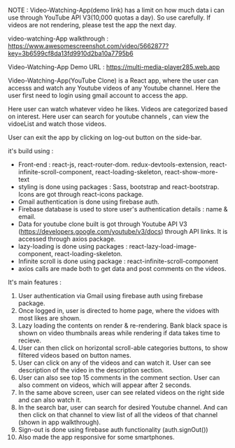 NOTE : Video-Watching-App(demo link) has a limit on how much data i can use through YouTube API V3(10,000 quotas a day). So use carefully. If videos are not rendering, please test the app the next day. 

video-watching-App walkthrough : https://www.awesomescreenshot.com/video/5662877?key=3b6599cf8da13fd9910d2ba10a7795b6

Video-Watching-App Demo URL : https://multi-media-player285.web.app

Video-Watching-App(YouTube Clone) is a React app, where the user can accesss and watch any Youtube videos of any Youtube channel. Here the user first need to login using gmail account to access the app. 

Here user can watch whatever video he likes. Videos are categorized based on interest. Here user can search for youtube channels , can view the vidoeList and watch those videos.

 User can exit the app by clicking on log-out button on the side-bar. 

it's build using : 

* Front-end : react-js, react-router-dom. redux-devtools-extension, react-infinite-scroll-component, react-loading-skeleton, react-show-more-text
* styling is done using packages : Sass, bootstrap and react-bootstrap. Icons are got through react-icons package.
* Gmail authentication is done using firebase auth. 
* Firebase database is used to store user's authentication details : name & email. 
* Data for youtube clone built is got through Youtube API V3 (https://developers.google.com/youtube/v3/docs) through API links. It is accessed through axios package. 
* lazy-loading is done using packages : react-lazy-load-image-component, react-loading-skeleton.
* Infinite scroll is done using package : react-infinite-scroll-component
* axios calls are made both to get data and post comments on the videos. 

It's main features : 

1. User authentication via Gmail using firebase auth using firebase package. 
2. Once logged in, user is directed to home page, where the vidoes with most likes are shown. 
3. Lazy loading the contents on render & re-rendering. Bank black space is shown on video thumbnails areas while rendering if data takes time to recieve. 
4. User can then click on horizontal scroll-able categories buttons, to show filtered videos based on button names.
5. User can click on any of the videos and can watch it. User can see description of the video in the description section. 
6. User can also see top 15 comments in the comment section. User can also comment on videos, which will appear after 2 seconds.
7. In the same above screen, user can see related videos on the right side and can also watch it. 
8. In the search bar, user can search for desired Youtube channel. And can then click on that channel to view list of all the videos of that channel (shown in app walkthrough).
9. Sign-out is done using firebase auth functionality (auth.signOut())
10. Also made the app responsive for some smartphones.

